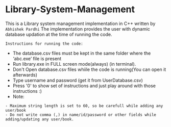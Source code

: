 # Library-System-Management
This is a Library system management implementation in C++ written by ``` Abhishek Pardhi```
The implementation provides the user with dynamic database updation at the time of running the code.
```
Instructions for running the code:
```
- The database.csv files must be kept in the same folder where the ‘abc.exe’ file is present
- Run library.exe in FULL screen mode(always) (in terminal).
- Don't Open database.csv files whiile the code is running(You can open it afterwards)
- Type username and password (get it from UserDatabase.csv)
- Press '0' to show set of instructions and just play around with those instructions :)
- Note:
```
- Maximum string length is set to 60, so be carefull while adding any user/book
- Do not write comma (,) in name/id/password or other fields while adding/updating any user/book.
```

